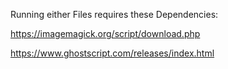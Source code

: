 Running either Files requires these Dependencies:

https://imagemagick.org/script/download.php

https://www.ghostscript.com/releases/index.html
